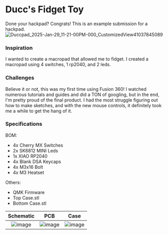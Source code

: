 # Ducc's Fidget Toy
Done your hackpad? Congrats! This is an example submission for a hackpad.
![Duccpad_2025-Jan-29_11-21-00PM-000_CustomizedView41037845089](https://github.com/user-attachments/assets/21300858-fc34-466f-8b79-2abc2fd9e564)  


### Inspiration

I wanted to create a macropad that allowed me to fidget. I created a macropad using 4 switches, 1 rp2040, and 2 leds. 

### Challenges

Believe it or not, this was my first time using Fusion 360! I watched numerous tutorials and guides and did a TON of googling, but in the end, I'm pretty proud of the final product. I had the most struggle figuring out how to make sketches, and with the new mouse controls, it definitely took me a while to get the hang of it.

### Specifications

BOM: 
- 4x Cherry MX Switches
- 2x SK6812 MINI Leds
- 1x XIAO RP2040
- 4x Blank DSA Keycaps
- 4x M3x16 Bolt
- 4x M3 Heatset

Others:
- QMK Firmware
- Top Case.stl 
- Bottom Case.stl

Schematic            |  PCB         |   Case
:-------------------------:|:-------------------------:|:-------------------------:|
![image](https://github.com/user-attachments/assets/8ce0ab16-e0b0-42d0-b748-d4ee08ce5972)    |  ![image](https://github.com/user-attachments/assets/556275d9-b148-4d51-b6e8-0c6bf95b5a16)  | ![image](https://github.com/user-attachments/assets/bcfd98e1-e562-48c3-b617-4d55031ebec4)





